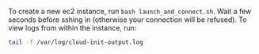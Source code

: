  To create a new ec2 instance, run `bash launch_and_connect.sh`.
 Wait a few seconds before sshing in (otherwise your connection will be refused). 
To view logs from within the instance, run:
 ```bash
 tail -f /var/log/cloud-init-output.log
 ```